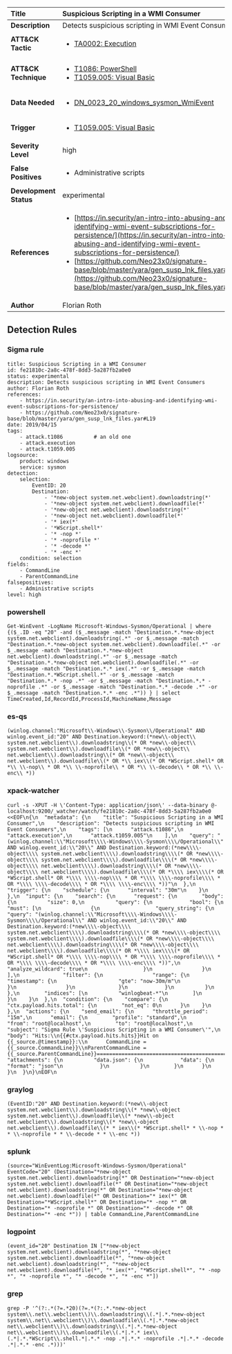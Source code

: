 | Title                    | Suspicious Scripting in a WMI Consumer       |
|:-------------------------|:------------------|
| **Description**          | Detects suspicious scripting in WMI Event Consumers |
| **ATT&amp;CK Tactic**    |  <ul><li>[TA0002: Execution](https://attack.mitre.org/tactics/TA0002)</li></ul>  |
| **ATT&amp;CK Technique** | <ul><li>[T1086: PowerShell](https://attack.mitre.org/techniques/T1086)</li><li>[T1059.005: Visual Basic](https://attack.mitre.org/techniques/T1059.005)</li></ul>  |
| **Data Needed**          | <ul><li>[DN_0023_20_windows_sysmon_WmiEvent](../Data_Needed/DN_0023_20_windows_sysmon_WmiEvent.md)</li></ul>  |
| **Trigger**              | <ul><li>[T1059.005: Visual Basic](../Triggers/T1059.005.md)</li></ul>  |
| **Severity Level**       | high |
| **False Positives**      | <ul><li>Administrative scripts</li></ul>  |
| **Development Status**   | experimental |
| **References**           | <ul><li>[https://in.security/an-intro-into-abusing-and-identifying-wmi-event-subscriptions-for-persistence/](https://in.security/an-intro-into-abusing-and-identifying-wmi-event-subscriptions-for-persistence/)</li><li>[https://github.com/Neo23x0/signature-base/blob/master/yara/gen_susp_lnk_files.yar#L19](https://github.com/Neo23x0/signature-base/blob/master/yara/gen_susp_lnk_files.yar#L19)</li></ul>  |
| **Author**               | Florian Roth |


## Detection Rules

### Sigma rule

```
title: Suspicious Scripting in a WMI Consumer
id: fe21810c-2a8c-478f-8dd3-5a287fb2a0e0
status: experimental
description: Detects suspicious scripting in WMI Event Consumers
author: Florian Roth
references:
    - https://in.security/an-intro-into-abusing-and-identifying-wmi-event-subscriptions-for-persistence/
    - https://github.com/Neo23x0/signature-base/blob/master/yara/gen_susp_lnk_files.yar#L19
date: 2019/04/15
tags:
    - attack.t1086          # an old one
    - attack.execution
    - attack.t1059.005
logsource:
    product: windows
    service: sysmon
detection:
    selection:
        EventID: 20
        Destination:
            - '*new-object system.net.webclient).downloadstring(*'
            - '*new-object system.net.webclient).downloadfile(*'
            - '*new-object net.webclient).downloadstring(*'
            - '*new-object net.webclient).downloadfile(*'
            - '* iex(*'
            - '*WScript.shell*'
            - '* -nop *'
            - '* -noprofile *'
            - '* -decode *'
            - '* -enc *'
    condition: selection
fields:
    - CommandLine
    - ParentCommandLine
falsepositives:
    - Administrative scripts
level: high

```





### powershell
    
```
Get-WinEvent -LogName Microsoft-Windows-Sysmon/Operational | where {($_.ID -eq "20" -and ($_.message -match "Destination.*.*new-object system.net.webclient).downloadstring(.*" -or $_.message -match "Destination.*.*new-object system.net.webclient).downloadfile(.*" -or $_.message -match "Destination.*.*new-object net.webclient).downloadstring(.*" -or $_.message -match "Destination.*.*new-object net.webclient).downloadfile(.*" -or $_.message -match "Destination.*.* iex(.*" -or $_.message -match "Destination.*.*WScript.shell.*" -or $_.message -match "Destination.*.* -nop .*" -or $_.message -match "Destination.*.* -noprofile .*" -or $_.message -match "Destination.*.* -decode .*" -or $_.message -match "Destination.*.* -enc .*")) } | select TimeCreated,Id,RecordId,ProcessId,MachineName,Message
```


### es-qs
    
```
(winlog.channel:"Microsoft\\-Windows\\-Sysmon\\/Operational" AND winlog.event_id:"20" AND Destination.keyword:(*new\\-object\\ system.net.webclient\\).downloadstring\\(* OR *new\\-object\\ system.net.webclient\\).downloadfile\\(* OR *new\\-object\\ net.webclient\\).downloadstring\\(* OR *new\\-object\\ net.webclient\\).downloadfile\\(* OR *\\ iex\\(* OR *WScript.shell* OR *\\ \\-nop\\ * OR *\\ \\-noprofile\\ * OR *\\ \\-decode\\ * OR *\\ \\-enc\\ *))
```


### xpack-watcher
    
```
curl -s -XPUT -H \'Content-Type: application/json\' --data-binary @- localhost:9200/_watcher/watch/fe21810c-2a8c-478f-8dd3-5a287fb2a0e0 <<EOF\n{\n  "metadata": {\n    "title": "Suspicious Scripting in a WMI Consumer",\n    "description": "Detects suspicious scripting in WMI Event Consumers",\n    "tags": [\n      "attack.t1086",\n      "attack.execution",\n      "attack.t1059.005"\n    ],\n    "query": "(winlog.channel:\\"Microsoft\\\\-Windows\\\\-Sysmon\\\\/Operational\\" AND winlog.event_id:\\"20\\" AND Destination.keyword:(*new\\\\-object\\\\ system.net.webclient\\\\).downloadstring\\\\(* OR *new\\\\-object\\\\ system.net.webclient\\\\).downloadfile\\\\(* OR *new\\\\-object\\\\ net.webclient\\\\).downloadstring\\\\(* OR *new\\\\-object\\\\ net.webclient\\\\).downloadfile\\\\(* OR *\\\\ iex\\\\(* OR *WScript.shell* OR *\\\\ \\\\-nop\\\\ * OR *\\\\ \\\\-noprofile\\\\ * OR *\\\\ \\\\-decode\\\\ * OR *\\\\ \\\\-enc\\\\ *))"\n  },\n  "trigger": {\n    "schedule": {\n      "interval": "30m"\n    }\n  },\n  "input": {\n    "search": {\n      "request": {\n        "body": {\n          "size": 0,\n          "query": {\n            "bool": {\n              "must": [\n                {\n                  "query_string": {\n                    "query": "(winlog.channel:\\"Microsoft\\\\-Windows\\\\-Sysmon\\\\/Operational\\" AND winlog.event_id:\\"20\\" AND Destination.keyword:(*new\\\\-object\\\\ system.net.webclient\\\\).downloadstring\\\\(* OR *new\\\\-object\\\\ system.net.webclient\\\\).downloadfile\\\\(* OR *new\\\\-object\\\\ net.webclient\\\\).downloadstring\\\\(* OR *new\\\\-object\\\\ net.webclient\\\\).downloadfile\\\\(* OR *\\\\ iex\\\\(* OR *WScript.shell* OR *\\\\ \\\\-nop\\\\ * OR *\\\\ \\\\-noprofile\\\\ * OR *\\\\ \\\\-decode\\\\ * OR *\\\\ \\\\-enc\\\\ *))",\n                    "analyze_wildcard": true\n                  }\n                }\n              ],\n              "filter": {\n                "range": {\n                  "timestamp": {\n                    "gte": "now-30m/m"\n                  }\n                }\n              }\n            }\n          }\n        },\n        "indices": [\n          "winlogbeat-*"\n        ]\n      }\n    }\n  },\n  "condition": {\n    "compare": {\n      "ctx.payload.hits.total": {\n        "not_eq": 0\n      }\n    }\n  },\n  "actions": {\n    "send_email": {\n      "throttle_period": "15m",\n      "email": {\n        "profile": "standard",\n        "from": "root@localhost",\n        "to": "root@localhost",\n        "subject": "Sigma Rule \'Suspicious Scripting in a WMI Consumer\'",\n        "body": "Hits:\\n{{#ctx.payload.hits.hits}}Hit on {{_source.@timestamp}}:\\n      CommandLine = {{_source.CommandLine}}\\nParentCommandLine = {{_source.ParentCommandLine}}================================================================================\\n{{/ctx.payload.hits.hits}}",\n        "attachments": {\n          "data.json": {\n            "data": {\n              "format": "json"\n            }\n          }\n        }\n      }\n    }\n  }\n}\nEOF\n
```


### graylog
    
```
(EventID:"20" AND Destination.keyword:(*new\\-object system.net.webclient\\).downloadstring\\(* *new\\-object system.net.webclient\\).downloadfile\\(* *new\\-object net.webclient\\).downloadstring\\(* *new\\-object net.webclient\\).downloadfile\\(* * iex\\(* *WScript.shell* * \\-nop * * \\-noprofile * * \\-decode * * \\-enc *))
```


### splunk
    
```
(source="WinEventLog:Microsoft-Windows-Sysmon/Operational" EventCode="20" (Destination="*new-object system.net.webclient).downloadstring(*" OR Destination="*new-object system.net.webclient).downloadfile(*" OR Destination="*new-object net.webclient).downloadstring(*" OR Destination="*new-object net.webclient).downloadfile(*" OR Destination="* iex(*" OR Destination="*WScript.shell*" OR Destination="* -nop *" OR Destination="* -noprofile *" OR Destination="* -decode *" OR Destination="* -enc *")) | table CommandLine,ParentCommandLine
```


### logpoint
    
```
(event_id="20" Destination IN ["*new-object system.net.webclient).downloadstring(*", "*new-object system.net.webclient).downloadfile(*", "*new-object net.webclient).downloadstring(*", "*new-object net.webclient).downloadfile(*", "* iex(*", "*WScript.shell*", "* -nop *", "* -noprofile *", "* -decode *", "* -enc *"])
```


### grep
    
```
grep -P '^(?:.*(?=.*20)(?=.*(?:.*.*new-object system\\.net\\.webclient\\)\\.downloadstring\\(.*|.*.*new-object system\\.net\\.webclient\\)\\.downloadfile\\(.*|.*.*new-object net\\.webclient\\)\\.downloadstring\\(.*|.*.*new-object net\\.webclient\\)\\.downloadfile\\(.*|.*.* iex\\(.*|.*.*WScript\\.shell.*|.*.* -nop .*|.*.* -noprofile .*|.*.* -decode .*|.*.* -enc .*)))'
```



